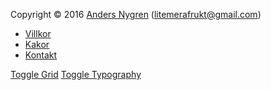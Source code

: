 Copyright &copy; 2016 [Anders Nygren](http://litemerafrukt.se) (litemerafrukt@gmail.com)

* [Villkor](license)
* [Kakor](cookies)
* [Kontakt](contact)

<a id="toggle-grid" href="#toggle-grid" onclick="toggleGrid()" href="#">Toggle Grid</a>
<a id="toggle-typography" href="#toggle-typography" onclick="toggleTypography()" href="#">Toggle Typography</a>

<script>
function toggleGrid() {
    document.body.classList.toggle('show-grid');
}

function toggleTypography() {
    document.body.classList.toggle('show-typography');
}
</script>
